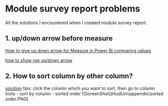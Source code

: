# Module survey report problems

All the solutions I encountered when I created module survey report.

## 1. up/down arrow before measure
[How to give up down arrow for Measure in Power Bi comparing values](https://community.powerbi.com/t5/Desktop/How-to-give-up-down-arrow-for-Measure-in-Power-Bi-comparing/m-p/2398244)

[how to show rge up/down arrow](https://zhuanlan.zhihu.com/p/64509582)

## 2. How to sort column by other column?
[solution](https://community.powerbi.com/t5/Desktop/Modify-the-legend-order/m-p/25337)
tips: click the column which you want to sort, then go to column tools - sort by column - sorted order
![ScreenShot](HudUni\appendix\sorted order.PNG)
